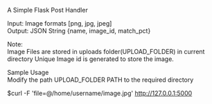 A Simple Flask Post Handler

Input: Image formats [png, jpg, jpeg]  
Output: JSON String {name, image_id, match_pct}    


Note:  
Image Files are stored in uploads folder(UPLOAD_FOLDER) in current directory 
Unique Image id is generated to store the image.  

Sample Usage  
Modify the path UPLOAD_FOLDER PATH to the required directory

$curl -F 'file=@/home/username/image.jpg' http://127.0.0.1:5000
 

